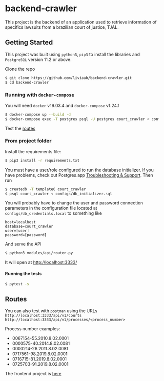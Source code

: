 # backend-crawler

This project is the backend of an application used to retrieve information of specifics lawsuits from a brazilian court of justice, TJAL.


## Getting Started

This project was built using `python3`, `pip3` to install the libraries and `PostgreSQL` version 11.2 or above.

Clone the repo
```sh
$ git clone https://github.com/liviaab/backend-crawler.git
$ cd backend-crawler
```

### Running with `docker-compose`

You will need `docker` v19.03.4 and `docker-compose` v1.24.1

```sh
$ docker-compose up --build -d
$ docker-compose exec -T postgres psql -U postgres court_crawler < configs/db_initializer.sql

```

Test the [routes](#routes)

### From project folder

Install the requirements file:
```sh
$ pip3 install -r requirements.txt
```

You must have a user/role configured to run the database initializer. If you have problems, check out Postgres.app [Troubleshooting & Support](https://postgresapp.com/documentation/troubleshooting.html). Then run
```sh
$ createdb -T template0 court_crawler
$ psql court_crawler < configs/db_initializer.sql
```

You will probably have to change the user and password connection parameters in the configuration file located at `configs/db_credentials.local` to something like

```
host=localhost
database=court_crawler
user=[user]
password=[password]
```

And serve the API
```sh
$ python3 modules/api/router.py
```

It will open at [http://localhost:3333/](http://localhost:3333/)

#### Running the tests
```sh
$ pytest -s
```

## Routes

You can also test with `postman` using the URLs
`http://localhost:3333/api/v1/courts`
`http://localhost:3333/api/v1/processes/<process_number>`

Process number examples:

- 0067154-55.2010.8.02.0001
- 0000575-40.2014.8.02.0081
- 0000214-28.2011.8.02.0081
- 0717561-98.2019.8.02.0001
- 0716715-81.2019.8.02.0001
- 0725703-91.2019.8.02.0001


The frontend project is [here](https://github.com/liviaab/frontend-crawler)
